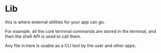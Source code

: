 # Lib

this is where external utilities for your app can go.

For example, all the core terminal commands are stored in the terminal, and then
the shell API is used to call them.

Any file in here is usable as a CLI tool by the user and other apps.
